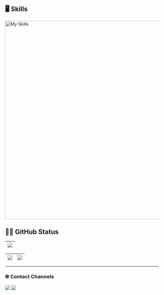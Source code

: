 ## 🖥 Skills
<img src="https://skillicons.dev/icons?i=java,py,ts,c,spring,nextjs,angular,postgres,firebase,docker,postman&theme=dark&perline=11" width="650" alt="My Skills">

## 👨‍💻 GitHub Status

| ![](http://github-profile-summary-cards.vercel.app/api/cards/profile-details?username=yellowisk&theme=yeblu) 
| :-: |
  
| ![](http://github-profile-summary-cards.vercel.app/api/cards/stats?username=yellowisk&theme=yeblu) | ![](http://github-profile-summary-cards.vercel.app/api/cards/most-commit-language?username=yellowisk&theme=yeblu)
| :-: | :-: |

<hr>

### 🌐 Contact Channels
<div>
  <a href="https://www.linkedin.com/in/o-heitor-almeida/">
    <img align="center" src="https://img.shields.io/badge/-LinkedIn-%230077B5?style=for-the-badge&logo=linkedin&logoColor=white"></a>
  <a href = "mailto: oheitordealmeida@gmail.com">
    <img align="center" src="https://img.shields.io/badge/Gmail-BB001B?style=for-the-badge&logo=gmail&logoColor=white" target="_blank">
  </a>
</div>
